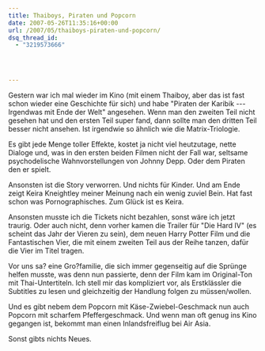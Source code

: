 ```yaml
---
title: Thaiboys, Piraten und Popcorn
date: 2007-05-26T11:35:16+00:00
url: /2007/05/thaiboys-piraten-und-popcorn/
dsq_thread_id:
  - "3219573666"




---
```

Gestern war ich mal wieder im Kino (mit einem Thaiboy, aber das ist fast schon wieder eine Geschichte für sich) und habe "Piraten der Karibik --- Irgendwas mit Ende der Welt" angesehen. Wenn man den zweiten Teil nicht gesehen hat und den ersten Teil super fand, dann sollte man den dritten Teil besser nicht ansehen. Ist irgendwie so ähnlich wie die Matrix-Triologie.

Es gibt jede Menge toller Effekte, kostet ja nicht viel heutzutage, nette Dialoge und, was in den ersten beiden Filmen nicht der Fall war, seltsame psychodelische Wahnvorstellungen von Johnny Depp. Oder dem Piraten den er spielt.

Ansonsten ist die Story verworren. Und nichts für Kinder. Und am Ende zeigt Keira Kneightley meiner Meinung nach ein wenig zuviel Bein. Hat fast schon was Pornographisches. Zum Glück ist es Keira.

Ansonsten musste ich die Tickets nicht bezahlen, sonst wäre ich jetzt traurig. Oder auch nicht, denn vorher kamen die Trailer für "Die Hard IV" (es scheint das Jahr der Vieren zu sein), dem neuen Harry Potter Film und die Fantastischen Vier, die mit einem zweiten Teil aus der Reihe tanzen, dafür die Vier im Titel tragen.

Vor uns sa? eine Gro?familie, die sich immer gegenseitig auf die Sprünge helfen musste, was denn nun passierte, denn der Film kam im Original-Ton mit Thai-Untertiteln. Ich stell mir das kompliziert vor, als Erstklässler die Subtitles zu lesen und gleichzeitig der Handlung folgen zu müssen/wollen.

Und es gibt nebem dem Popcorn mit Käse-Zwiebel-Geschmack nun auch Popcorn mit scharfem Pfeffergeschmack. Und wenn man oft genug ins Kino gegangen ist, bekommt man einen Inlandsfreiflug bei Air Asia.

Sonst gibts nichts Neues.
